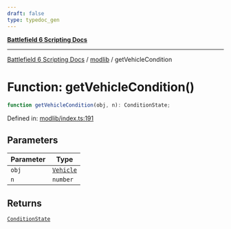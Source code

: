 ```yaml
---
draft: false
type: typedoc_gen
---
```


[**Battlefield 6 Scripting Docs**](../../_index.md)

***

[Battlefield 6 Scripting Docs](../../_index.md) / [modlib](../_index.md) / getVehicleCondition

# Function: getVehicleCondition()

```ts
function getVehicleCondition(obj, n): ConditionState;
```

Defined in: [modlib/index.ts:191](https://github.com/battlefield-portal-community/portal-docs/blob/6d87e21c5922a3efb03c634dbe98e5fe6e797672/generators/santiago/modlib/index.ts#L191)

## Parameters

| Parameter | Type |
| ------ | ------ |
| `obj` | [`Vehicle`](../../mod/mod/Vehicle/_index.md) |
| `n` | `number` |

## Returns

[`ConditionState`](../ConditionState/_index.md)
